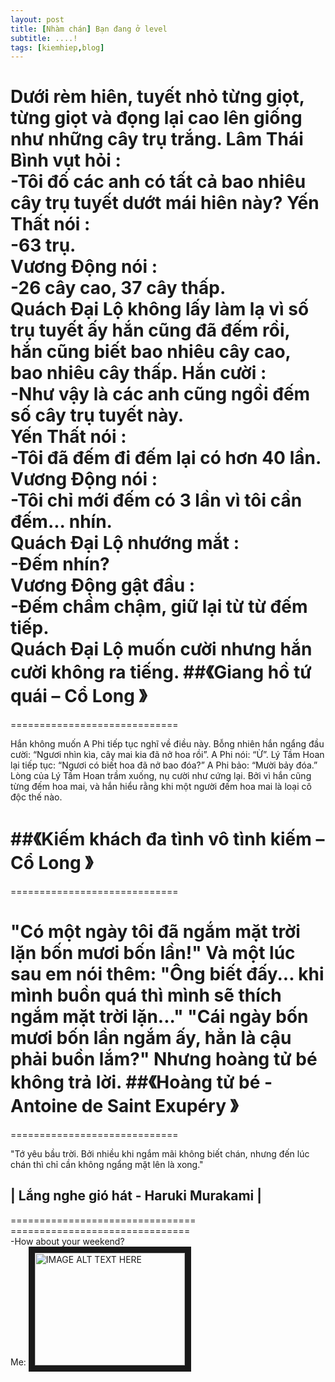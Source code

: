 ```yaml
---
layout: post
title: [Nhàm chán] Bạn đang ở level 
subtitle: ....!
tags: [kiemhiep,blog]
---
```





Dưới rèm hiên, tuyết nhỏ từng giọt, từng giọt và đọng lại cao lên giống như những cây trụ trắng.
Lâm Thái Bình vụt hỏi :<br/>
 -Tôi đố các anh có tất cả bao nhiêu cây trụ tuyết dướt mái hiên này?
Yến Thất nói :<br/>
 -63 trụ.<br/>
Vương Động nói :<br/>
-26 cây cao, 37 cây thấp.<br/>
Quách Đại Lộ không lấy làm lạ vì số trụ tuyết ấy hắn cũng đã đếm rồi, hắn cũng biết bao nhiêu cây cao, bao nhiêu cây thấp.
Hắn cười :<br/>
-Như vậy là các anh cũng ngồi đếm số cây trụ tuyết này.<br/>
Yến Thất nói :<br/>
 -Tôi đã đếm đi đếm lại có hơn 40 lần.<br/>
Vương Động nói :<br/>
-Tôi chỉ mới đếm có 3 lần vì tôi cần đếm... nhín.<br/>
Quách Đại Lộ nhướng mắt :<br/>
-Đếm nhín?<br/>
Vương Động gật đầu :<br/>
-Đếm chầm chậm, giữ lại từ từ đếm tiếp.<br/>
Quách Đại Lộ muốn cười nhưng hắn cười không ra tiếng.
##《Giang hồ tứ quái – Cổ Long 》
=============================
=============================<br/>

 Hắn không muốn A Phi tiếp tục nghĩ về điều này. Bỗng nhiên hắn ngẩng đầu cười: “Ngươi nhìn kìa, cây mai kia đã nở hoa rồi”.
A Phi nói: “Ừ”. Lý Tầm Hoan lại tiếp tục: “Ngươi có biết hoa đã nở bao đóa?”
A Phi bảo: “Mười bảy đóa.”
Lòng của Lý Tầm Hoan trầm xuống, nụ cười như cứng lại. Bởi vì hắn cũng từng đếm hoa mai, và hắn hiểu rằng khi một người đếm hoa mai là loại cô độc thế nào.

##《Kiếm khách đa tình vô tình kiếm – Cổ Long 》
=============================
=============================<br/>

 "Có một ngày tôi đã ngắm mặt trời lặn bốn mươi bốn lần!"
 Và một lúc sau em nói thêm:
 "Ông biết đấy... khi mình buồn quá thì mình sẽ thích ngắm mặt trời lặn..."
 "Cái ngày bốn mươi bốn lần ngắm ấy, hẳn là cậu phải buồn lắm?"
 Nhưng hoàng tử bé không trả lời.
##《Hoàng tử bé - Antoine de Saint Exupéry 》
=============================
=============================<br/>


"Tớ yêu bầu trời. Bởi nhiều khi ngắm mãi không biết chán, nhưng đến lúc chán thì chỉ cần không ngẩng mặt lên là xong."

## | Lắng nghe gió hát - Haruki Murakami |
================================
===============================<br/>
-How about your weekend?<br/>
Me:
<a href="https://www.youtube.com/watch?v=wZZ7oFKsKzY"
target="_blank"><img src="https://i.kym-cdn.com/entries/icons/mobile/000/005/608/nyan-cat-01-625x450.jpg" 
alt="IMAGE ALT TEXT HERE" width="240" height="180" border="10" /></a>